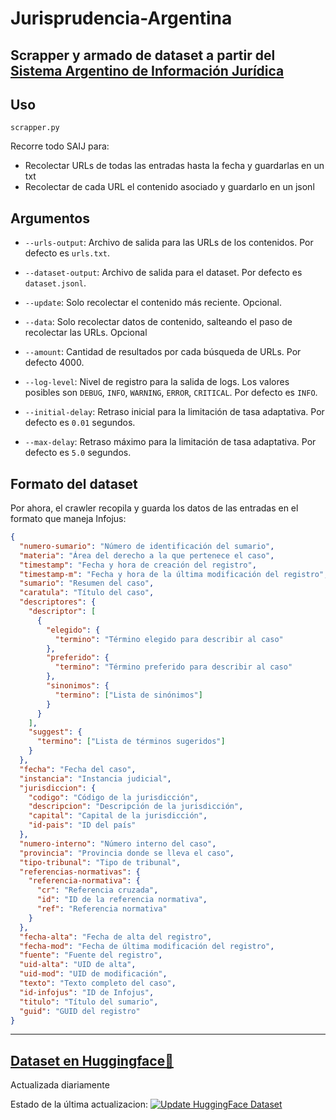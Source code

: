 # Jurisprudencia-Argentina
Scrapper y armado de dataset a partir del [Sistema Argentino de Información Jurídica](http://www.saij.gob.ar)
-

## Uso
```scrapper.py```

Recorre todo SAIJ para:
- Recolectar URLs de todas las entradas hasta la fecha y guardarlas en un txt
- Recolectar de cada URL el contenido asociado y guardarlo en un jsonl
## Argumentos

- `--urls-output`: Archivo de salida para las URLs de los contenidos. Por defecto es `urls.txt`.

- `--dataset-output`: Archivo de salida para el dataset. Por defecto es `dataset.jsonl`.

- `--update`: Solo recolectar el contenido más reciente. Opcional.

- `--data`: Solo recolectar datos de contenido, salteando el paso de recolectar las URLs. Opcional

- `--amount`: Cantidad de resultados por cada búsqueda de URLs. Por defecto 4000.

- `--log-level`: Nivel de registro para la salida de logs. Los valores posibles son `DEBUG`, `INFO`, `WARNING`, `ERROR`, `CRITICAL`. Por defecto es `INFO`.

- `--initial-delay`: Retraso inicial para la limitación de tasa adaptativa. Por defecto es `0.01` segundos.

- `--max-delay`: Retraso máximo para la limitación de tasa adaptativa. Por defecto es `5.0` segundos.

## Formato del dataset
Por ahora, el crawler recopila y guarda los datos de las entradas en el formato que maneja Infojus:
```json
{
  "numero-sumario": "Número de identificación del sumario",
  "materia": "Área del derecho a la que pertenece el caso",
  "timestamp": "Fecha y hora de creación del registro",
  "timestamp-m": "Fecha y hora de la última modificación del registro",
  "sumario": "Resumen del caso",
  "caratula": "Título del caso",
  "descriptores": {
    "descriptor": [
      {
        "elegido": {
          "termino": "Término elegido para describir al caso"
        },
        "preferido": {
          "termino": "Término preferido para describir al caso"
        },
        "sinonimos": {
          "termino": ["Lista de sinónimos"]
        }
      }
    ],
    "suggest": {
      "termino": ["Lista de términos sugeridos"]
    }
  },
  "fecha": "Fecha del caso",
  "instancia": "Instancia judicial",
  "jurisdiccion": {
    "codigo": "Código de la jurisdicción",
    "descripcion": "Descripción de la jurisdicción",
    "capital": "Capital de la jurisdicción",
    "id-pais": "ID del país"
  },
  "numero-interno": "Número interno del caso",
  "provincia": "Provincia donde se lleva el caso",
  "tipo-tribunal": "Tipo de tribunal",
  "referencias-normativas": {
    "referencia-normativa": {
      "cr": "Referencia cruzada",
      "id": "ID de la referencia normativa",
      "ref": "Referencia normativa"
    }
  },
  "fecha-alta": "Fecha de alta del registro",
  "fecha-mod": "Fecha de última modificación del registro",
  "fuente": "Fuente del registro",
  "uid-alta": "UID de alta",
  "uid-mod": "UID de modificación",
  "texto": "Texto completo del caso",
  "id-infojus": "ID de Infojus",
  "titulo": "Título del sumario",
  "guid": "GUID del registro"
}
```
---
## [Dataset en Huggingface🤗](https://huggingface.co/datasets/marianbasti/jurisprudencia-Argentina-SAIJ)
Actualizada diariamente

Estado de la última actualizacion: 
[![Update HuggingFace Dataset](https://github.com/sandbox-ai/Jurisprudencia-Argentina/actions/workflows/update_hf_dataset.yml/badge.svg)](https://github.com/sandbox-ai/Jurisprudencia-Argentina/actions/workflows/update_hf_dataset.yml)
